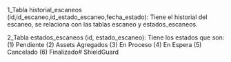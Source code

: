 1_Tabla historial_escaneos (id,id_escaneo,id_estado_escaneo,fecha_estado):
    Tiene el historial del escaneo, se relaciona con las tablas escaneo y estados_escaneos.

2_Tabla estados_escaneos (id, estado_escaneo):
    Tiene los estados que son:
        (1) Pendiente
        (2) Assets Agregados
        (3) En Proceso
        (4) En Espera
        (5) Cancelado
        (6) Finalizado# ShieldGuard
